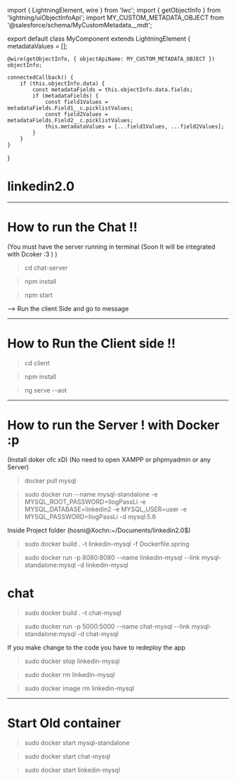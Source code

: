 import { LightningElement, wire } from 'lwc';
import { getObjectInfo } from 'lightning/uiObjectInfoApi';
import MY_CUSTOM_METADATA_OBJECT from '@salesforce/schema/MyCustomMetadata__mdt';

export default class MyComponent extends LightningElement {
    metadataValues = [];

    @wire(getObjectInfo, { objectApiName: MY_CUSTOM_METADATA_OBJECT })
    objectInfo;

    connectedCallback() {
        if (this.objectInfo.data) {
            const metadataFields = this.objectInfo.data.fields;
            if (metadataFields) {
                const field1Values = metadataFields.Field1__c.picklistValues;
                const field2Values = metadataFields.Field2__c.picklistValues;
                this.metadataValues = [...field1Values, ...field2Values];
            }
        }
    }
}


# linkedin2.0

-----------------------------------------------------------------------------------------------------------------------------

# How to run the Chat !!

(You must have the server running in terminal (Soon It will be integrated with Dcoker :3 ) )

> cd chat-server

> npm install

> npm start

--> Run the client Side and go to message 

-----------------------------------------------------------------------------------------------------------------------------
# How to Run the Client side !!

> cd client

> npm install

> ng serve --aot

-----------------------------------------------------------------------------------------------------------------------------

# How to run the Server ! with Docker :p 
(Install doker ofc xD)
(No need to open XAMPP or phpmyadmin or any Server)

> docker pull mysql

> sudo docker run --name mysql-standalone -e MYSQL_ROOT_PASSWORD=IlogPassLi -e MYSQL_DATABASE=linkedin2 -e MYSQL_USER=user -e MYSQL_PASSWORD=IlogPassLi -d mysql:5.6

Inside Project folder (hosni@Xochn:~/Documents/linkedin2.0$)

> sudo docker build . -t linkedin-mysql -f Dockerfile.spring

> sudo docker run -p 8080:8080 --name linkedin-mysql --link mysql-standalone:mysql -d linkedin-mysql

# chat

> sudo docker build . -t chat-mysql

> sudo docker run -p 5000:5000 --name chat-mysql --link mysql-standalone:mysql -d chat-mysql


If you make change to the code you have to redeploy the app 

> sudo docker stop linkedin-mysql

> sudo docker rm linkedin-mysql

> sudo docker image rm linkedin-mysql


----------------------------------

# Start Old container

> sudo docker start mysql-standalone

> sudo docker start chat-mysql

> sudo docker start linkedin-mysql

